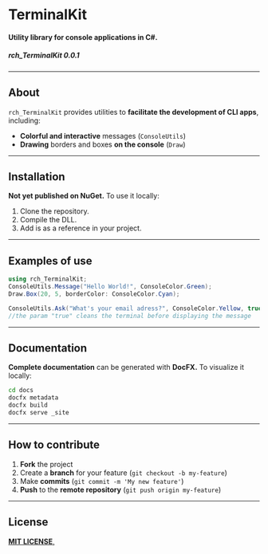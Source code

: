 # TerminalKit
#### Utility library for console applications in C#.
##### rch_TerminalKit 0.0.1
---
## About
`rch_TerminalKit` provides utilities to **facilitate the development of CLI apps**, including:

- **Colorful and interactive** messages (`ConsoleUtils`)
- **Drawing** borders and boxes **on the console** (`Draw`)
- ----
## Installation
**Not yet published on NuGet.** To use it locally:
1. Clone the repository.
2. Compile the DLL.
3. Add is as a reference in your project.
---
## Examples of use
```csharp
using rch_TerminalKit;
ConsoleUtils.Message("Hello World!", ConsoleColor.Green);
Draw.Box(20, 5, borderColor: ConsoleColor.Cyan);
```
```csharp
ConsoleUtils.Ask("What's your email adress?", ConsoleColor.Yellow, true);
//the param "true" cleans the terminal before displaying the message
```
---
## Documentation
**Complete documentation** can be generated with **DocFX.**
To visualize it locally:
```bash
cd docs
docfx metadata
docfx build
docfx serve _site
```
---
## How to contribute
1. **Fork** the project
2. Create a **branch** for your feature (`git checkout -b my-feature`)
3. Make **commits** (`git commit -m 'My new feature'`)
4. **Push** to the **remote repository** (`git push origin my-feature`)

---
## License
[**MIT LICENSE**,](/rochakauan/rch_TerminalKit-library/blob/main/LICENSE)

